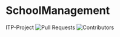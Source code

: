 # SchoolManagement
ITP-Project
![Pull Requests](https://badgen.net/github/open-issues/Avdunusinghe/SchoolManagement)
![Contributors](https://badgen.net/github/contributors/Avdunusinghe/SchoolManagement)

